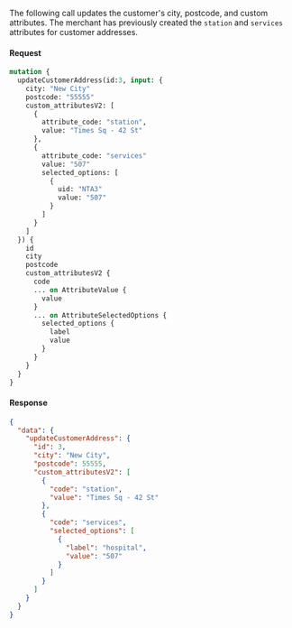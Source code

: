 The following call updates the customer's city, postcode, and custom attributes. The merchant has previously created the `station` and `services` attributes for customer addresses.

<CodeBlock slots="heading, code" repeat="2" languages="GRAPHQL,JSON"/>

#### Request

```graphql
mutation {
  updateCustomerAddress(id:3, input: {
    city: "New City"
    postcode: "55555"
    custom_attributesV2: [
      {
        attribute_code: "station",
        value: "Times Sq - 42 St"
      },
      {
        attribute_code: "services"
        value: "507"
        selected_options: [
          {
            uid: "NTA3"
            value: "507"
          }
        ]
      }
    ]
  }) {
    id
    city
    postcode
    custom_attributesV2 {
      code
      ... on AttributeValue {
        value
      }
      ... on AttributeSelectedOptions {
        selected_options {
          label
          value
        }
      }
    }
  }
}
```

#### Response

```json
{
  "data": {
    "updateCustomerAddress": {
      "id": 3,
      "city": "New City",
      "postcode": 55555,
      "custom_attributesV2": [
        {
          "code": "station",
          "value": "Times Sq - 42 St"
        },
        {
          "code": "services",
          "selected_options": [
            {
              "label": "hospital",
              "value": "507"
            }
          ]
        }
      ]
    }
  }
}
```
